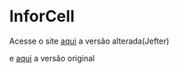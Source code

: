 # InforCell
Acesse o site [aqui](https://jefterrocha.github.io/InforCell) a versão alterada(Jefter)

e [aqui](https://jefterrocha.github.io/InforCell/v1) a versão original
